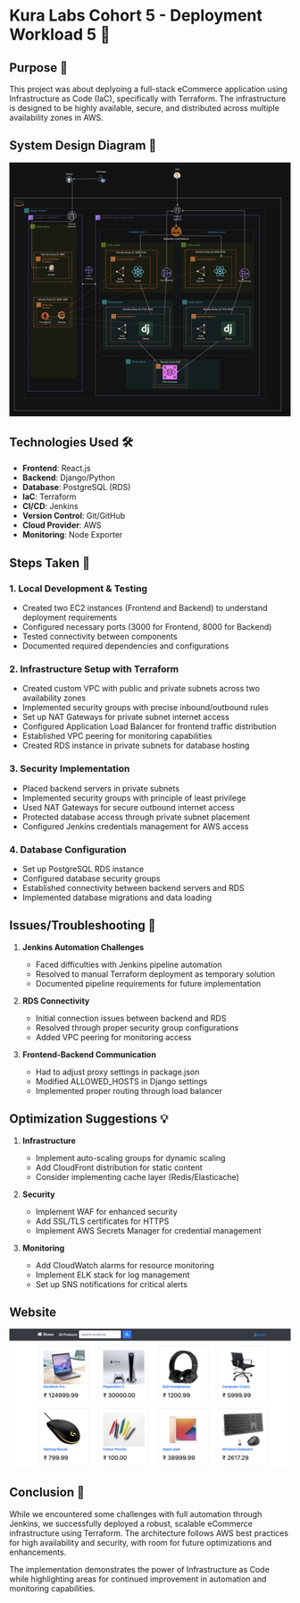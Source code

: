 # Kura Labs Cohort 5 - Deployment Workload 5 🚀

## Purpose 🎯

This project was about deplyoing a full-stack eCommerce application using Infrastructure as Code (IaC), specifically with Terraform. The infrastructure is designed to be highly available, secure, and distributed across multiple availability zones in AWS.

## System Design Diagram 📐

![System Design](Diagram.jpg)

## Technologies Used 🛠

- **Frontend**: React.js
- **Backend**: Django/Python
- **Database**: PostgreSQL (RDS)
- **IaC**: Terraform
- **CI/CD**: Jenkins
- **Version Control**: Git/GitHub
- **Cloud Provider**: AWS
- **Monitoring**: Node Exporter

## Steps Taken 📝

### 1. Local Development & Testing

- Created two EC2 instances (Frontend and Backend) to understand deployment requirements
- Configured necessary ports (3000 for Frontend, 8000 for Backend)
- Tested connectivity between components
- Documented required dependencies and configurations

### 2. Infrastructure Setup with Terraform

- Created custom VPC with public and private subnets across two availability zones
- Implemented security groups with precise inbound/outbound rules
- Set up NAT Gateways for private subnet internet access
- Configured Application Load Balancer for frontend traffic distribution
- Established VPC peering for monitoring capabilities
- Created RDS instance in private subnets for database hosting

### 3. Security Implementation

- Placed backend servers in private subnets
- Implemented security groups with principle of least privilege
- Used NAT Gateways for secure outbound internet access
- Protected database access through private subnet placement
- Configured Jenkins credentials management for AWS access

### 4. Database Configuration

- Set up PostgreSQL RDS instance
- Configured database security groups
- Established connectivity between backend servers and RDS
- Implemented database migrations and data loading

## Issues/Troubleshooting 🔧

1. **Jenkins Automation Challenges**

   - Faced difficulties with Jenkins pipeline automation
   - Resolved to manual Terraform deployment as temporary solution
   - Documented pipeline requirements for future implementation

2. **RDS Connectivity**

   - Initial connection issues between backend and RDS
   - Resolved through proper security group configurations
   - Added VPC peering for monitoring access

3. **Frontend-Backend Communication**
   - Had to adjust proxy settings in package.json
   - Modified ALLOWED_HOSTS in Django settings
   - Implemented proper routing through load balancer

## Optimization Suggestions 💡

1. **Infrastructure**

   - Implement auto-scaling groups for dynamic scaling
   - Add CloudFront distribution for static content
   - Consider implementing cache layer (Redis/Elasticache)

2. **Security**

   - Implement WAF for enhanced security
   - Add SSL/TLS certificates for HTTPS
   - Implement AWS Secrets Manager for credential management

3. **Monitoring**
   - Add CloudWatch alarms for resource monitoring
   - Implement ELK stack for log management
   - Set up SNS notifications for critical alerts

## Website

![Ecommerce Site](ecommerce_site.png)

## Conclusion 🎉

While we encountered some challenges with full automation through Jenkins, we successfully deployed a robust, scalable eCommerce infrastructure using Terraform. The architecture follows AWS best practices for high availability and security, with room for future optimizations and enhancements.

The implementation demonstrates the power of Infrastructure as Code while highlighting areas for continued improvement in automation and monitoring capabilities.
